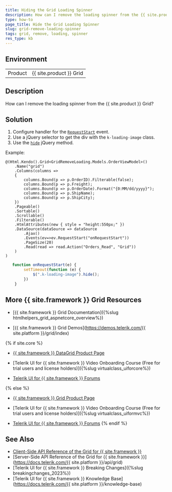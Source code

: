 ```yaml
---
title: Hiding the Grid Loading Spinner
description: How can I remove the loading spinner from the {{ site.product }} Grid? 
type: how-to
page_title: Hide the Grid Loading Spinner
slug: grid-remove-loading-spinner
tags: grid, remove, loading, spinner
res_type: kb
---
```


## Environment

<table>
	<tbody>
        <tr>
			<td>Product</td>
			<td>{{ site.product }} Grid</td>
		</tr>
	</tbody>
</table>

## Description

How can I remove the loading spinner from the {{ site.product }} Grid?

## Solution

1. Configure handler for the [`RequestStart`](https://docs.telerik.com/kendo-ui/api/javascript/data/datasource/events/requeststart) event.
2. Use a jQuery selector to get the div with the `k-loading-image` class.
3. Use the [`hide`](https://api.jquery.com/hide/) jQuery method.

Example: 

```Index.cshtml
@(Html.Kendo().Grid<GridRemoveLoading.Models.OrderViewModel>()
    .Name("grid")
    .Columns(columns =>
    {
        columns.Bound(p => p.OrderID).Filterable(false);
        columns.Bound(p => p.Freight);
        columns.Bound(p => p.OrderDate).Format("{0:MM/dd/yyyy}");
        columns.Bound(p => p.ShipName);
        columns.Bound(p => p.ShipCity);
    })
    .Pageable()
    .Sortable()
    .Scrollable()
    .Filterable()
    .HtmlAttributes(new { style = "height:550px;" })
    .DataSource(dataSource => dataSource
        .Ajax()
        .Events(ev=>ev.RequestStart("onRequestStart"))
        .PageSize(20)
        .Read(read => read.Action("Orders_Read", "Grid"))
    )
)
```
```script.js
   function onRequestStart(e) {
        setTimeout(function (e) {
            $(".k-loading-image").hide();
        })
    }
```

## More {{ site.framework }} Grid Resources

* [{{ site.framework }} Grid Documentation]({%slug htmlhelpers_grid_aspnetcore_overview%})

* [{{ site.framework }} Grid Demos](https://demos.telerik.com/{{ site.platform }}/grid/index)

{% if site.core %}
* [{{ site.framework }} DataGrid Product Page](https://www.telerik.com/aspnet-core-ui/grid)

* [Telerik UI for {{ site.framework }} Video Onboarding Course (Free for trial users and license holders)]({%slug virtualclass_uiforcore%})

* [Telerik UI for {{ site.framework }} Forums](https://www.telerik.com/forums/aspnet-core-ui)

{% else %}
* [{{ site.framework }} Grid Product Page](https://www.telerik.com/aspnet-mvc/grid)

* [Telerik UI for {{ site.framework }} Video Onboarding Course (Free for trial users and license holders)]({%slug virtualclass_uiformvc%})

* [Telerik UI for {{ site.framework }} Forums](https://www.telerik.com/forums/aspnet-mvc)
{% endif %}

## See Also

* [Client-Side API Reference of the Grid for {{ site.framework }}](https://docs.telerik.com/kendo-ui/api/javascript/ui/grid)
* [Server-Side API Reference of the Grid for {{ site.framework }}](https://docs.telerik.com/{{ site.platform }}/api/grid)
* [Telerik UI for {{ site.framework }} Breaking Changes]({%slug breakingchanges_2023%})
* [Telerik UI for {{ site.framework }} Knowledge Base](https://docs.telerik.com/{{ site.platform }}/knowledge-base)
